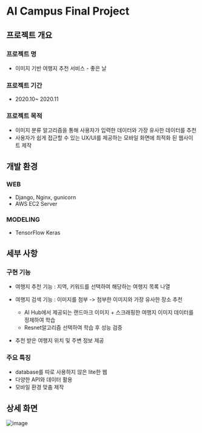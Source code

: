 # AI Campus Final Project

## 프로젝트 개요

### 프로젝트 명

- 이미지 기반 여행지 추천 서비스 - 좋은 날

### 프로젝트 기간

- 2020.10~ 2020.11

### 프로젝트 목적

- 이미지 분류 알고리즘을 통해 사용자가 입력한 데이터와 가장 유사한 데이터를 추천
- 사용자가 쉽게 접근할 수 있는 UX/UI를 제공하는 모바일 화면에 최적화 된 웹사이트 제작


## 개발 환경

### WEB
- Django, Nginx, gunicorn
- AWS EC2 Server

### MODELING
- TensorFlow Keras


## 세부 사항

### 구현 기능

- 여행지 추천 기능 : 지역, 키워드를 선택하여 해당하는 여행지 목록 나열
- 여행지 검색 기능 : 이미지를 첨부 -> 첨부한 이미지와 가장 유사한 장소 추천
  - AI Hub에서 제공되는 랜드마크 이미지 + 스크래핑한 여행지 이미지 데이터를 정제하여 학습
  - Resnet알고리즘 선택하여 학습 후 성능 검증

- 추천 받은 여행지 위치 및 주변 정보 제공

### 주요 특징

- database를 따로 사용하지 않은 lite한 웹
- 다양한 API와 데이터 활용
- 모바일 환경 맞춤 제작


## 상세 화면

![image](https://user-images.githubusercontent.com/64633169/107618120-63c8dd80-6c94-11eb-9ba3-19210c17f79f.png)
